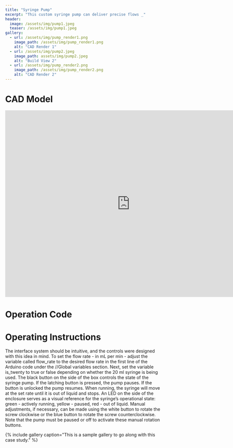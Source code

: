 ```yaml
---
title: "Syringe Pump"
excerpt: "This custom syringe pump can deliver precise flows _"
header:
  image: /assets/img/pump1.jpeg
  teaser: /assets/img/pump1.jpeg
gallery:
  - url: /assets/img/pump_render1.png
    image_path: /assets/img/pump_render1.png
    alt: "CAD Render 1"
  - url: /assets/img/pump2.jpeg
    image_path: assets/img/pump2.jpeg
    alt: "Build View 2"
  - url: /assets/img/pump_render2.png
    image_path: /assets/img/pump_render2.png
    alt: "CAD Render 2"
---
```


# CAD Model
<iframe src="https://myhub.autodesk360.com/ue2df0af5/shares/public/SH35dfcQT936092f0e437224cd558fdcdc2f?mode=embed" width="800" height="600" allowfullscreen="true" webkitallowfullscreen="true" mozallowfullscreen="true"  frameborder="0"></iframe>

# 
# Operation Code


# Operating Instructions

The interface system should be intuitive, and the controls were designed with this idea in mind. To set the flow rate - in mL per min - adjust the variable called flow_rate to the desired flow rate in the first line of the Arduino code under the //Global variables section. Next, set the variable is_twenty to true or false depending on whether the 20 ml syringe is being used. The black button on the side of the box controls the state of the syringe pump. If the latching button is pressed, the pump pauses. If the button is unlocked the pump resumes. When running, the syringe will move at the set rate until it is out of liquid and stops. An LED on the side of the enclosure serves as a visual reference for the syringe’s operational state: green - actively running, yellow - paused, red - out of liquid. Manual adjustments, if necessary, can be made using the white button to rotate the screw clockwise or the blue button to rotate the screw counterclockwise. Note that the pump must be paused or off to activate these manual rotation buttons.

{% include gallery caption="This is a sample gallery to go along with this case study." %}
